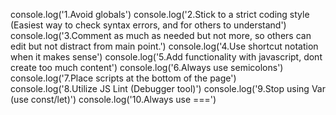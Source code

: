 console.log('1.Avoid globals')
console.log('2.Stick to a strict coding style (Easiest way to check syntax errors, and for others to understand')
console.log('3.Comment as much as needed but not more, so others can edit but not distract from main point.')
console.log('4.Use shortcut notation when it makes sense')
console.log('5.Add functionality with javascript, dont create too much content')
console.log('6.Always use semicolons')
console.log('7.Place scripts at the bottom of the page')
console.log('8.Utilize JS Lint (Debugger tool)')
console.log('9.Stop using Var (use const/let)')
console.log('10.Always use ===')
